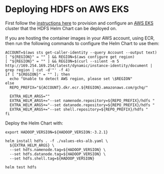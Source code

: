 # Deploying HDFS on AWS EKS

First follow the [instructions here](../../aws-eks-deployment.md) to provision and configure an [AWS EKS](https://aws.amazon.com/eks/) cluster that the HDFS Helm Chart can be deployed on.

If you are hosting the container images in your AWS account, using ECR, then run the following commands to configure the Helm Chart to use them:

```
ACCOUNT=$(aws sts get-caller-identity --query Account --output text)
[ "${REGION}" = "" ] && REGION=$(aws configure get region)
[ "${REGION}" = "" ] && REGION=$(curl --silent -m 5 http://169.254.169.254/latest/dynamic/instance-identity/document | grep region | cut -d'"' -f 4)
if [ "${REGION}" = "" ]; then
  echo "Unable to detect AWS region, please set \$REGION"
else
  REPO_PREFIX="${ACCOUNT}.dkr.ecr.${REGION}.amazonaws.com/gchq/"

  EXTRA_HELM_ARGS=""
  EXTRA_HELM_ARGS+="--set namenode.repository=${REPO_PREFIX}/hdfs "
  EXTRA_HELM_ARGS+="--set datanode.repository=${REPO_PREFIX}/hdfs "
  EXTRA_HELM_ARGS+="--set shell.repository=${REPO_PREFIX}/hdfs "
fi
```

Deploy the Helm Chart with:

```
export HADOOP_VERSION=${HADOOP_VERSION:-3.2.1}

helm install hdfs . -f ./values-eks-alb.yaml \
  ${EXTRA_HELM_ARGS} \
  --set hdfs.namenode.tag=${HADOOP_VERSION} \
  --set hdfs.datanode.tag=${HADOOP_VERSION} \
  --set hdfs.shell.tag=${HADOOP_VERSION}

helm test hdfs
```
